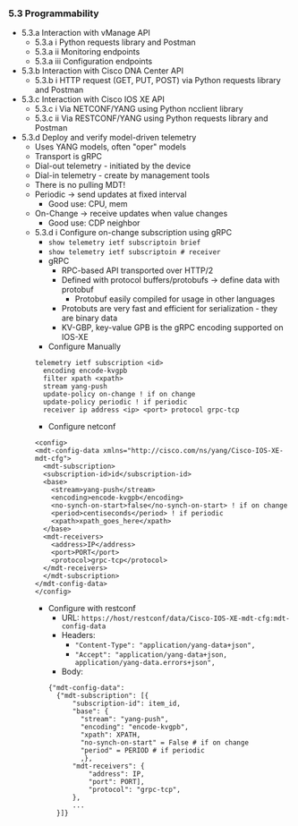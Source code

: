 ### 5.3 Programmability

* 5.3.a Interaction with vManage API
  * 5.3.a i Python requests library and Postman
  * 5.3.a ii Monitoring endpoints
  * 5.3.a iii Configuration endpoints
* 5.3.b Interaction with Cisco DNA Center API
  * 5.3.b i HTTP request (GET, PUT, POST) via Python requests library and Postman
* 5.3.c Interaction with Cisco IOS XE API
  * 5.3.c i Via NETCONF/YANG using Python ncclient library
  * 5.3.c ii Via RESTCONF/YANG using Python requests library and Postman
* 5.3.d Deploy and verify model-driven telemetry
  * Uses YANG models, often "oper" models 
  * Transport is gRPC
  * Dial-out telemetry - initiated by the device 
  * Dial-in telemetry - create by management tools 
  * There is no pulling MDT! 
  * Periodic -> send updates at fixed interval 
    * Good use: CPU, mem 
  * On-Change -> receive updates when value changes 
    * Good use: CDP neighbor
  * 5.3.d i Configure on-change subscription using gRPC
    * `show telemetry ietf subscriptoin brief`
    * `show telemetry ietf subscriptoin # receiver`
    * gRPC
      * RPC-based API transported over HTTP/2 
      * Defined with protocol buffers/protobufs -> define data with protobuf
        * Protobuf easily compiled for usage in other languages
      * Protobuts are very fast and efficient for serialization - they are binary data 
      * KV-GBP, key-value GPB is the gRPC encoding supported on IOS-XE 
    * Configure Manually 
    ```
    telemetry ietf subscription <id>
      encoding encode-kvgpb
      filter xpath <xpath>
      stream yang-push
      update-policy on-change ! if on change 
      update-policy periodic ! if periodic
      receiver ip address <ip> <port> protocol grpc-tcp
    ```
    * Configure netconf
    ```
    <config>
    <mdt-config-data xmlns="http://cisco.com/ns/yang/Cisco-IOS-XE-mdt-cfg">
      <mdt-subscription>
      <subscription-id>id</subscription-id>
      <base>
        <stream>yang-push</stream>
        <encoding>encode-kvgpb</encoding>
        <no-synch-on-start>false</no-synch-on-start> ! if on change 
        <period>centiseconds</period> ! if periodic 
        <xpath>xpath_goes_here</xpath>
      </base>
      <mdt-receivers>
        <address>IP</address>
        <port>PORT</port>
        <protocol>grpc-tcp</protocol>
      </mdt-receivers>
      </mdt-subscription>
    </mdt-config-data>
    </config>
    ```
    * Configure with restconf 
      * URL: `https://host/restconf/data/Cisco-IOS-XE-mdt-cfg:mdt-config-data`
      * Headers: 
        * `"Content-Type": "application/yang-data+json",`
        * `"Accept": "application/yang-data+json, application/yang-data.errors+json",`
      * Body: 
      ```
      {"mdt-config-data": 
        {"mdt-subscription": [{
            "subscription-id": item_id,
            "base": {        
              "stream": "yang-push",
              "encoding": "encode-kvgpb",
              "xpath": XPATH,
              "no-synch-on-start" = False # if on change
              "period" = PERIOD # if periodic
              ,},
            "mdt-receivers": {
                "address": IP,
                "port": PORT],
                "protocol": "grpc-tcp",
            },
            ...
        }]}
      ```



